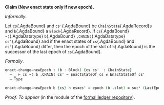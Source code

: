 
<!--
```agda

{-# OPTIONS --safe #-}

open import Ledger.Conway.Specification.Abstract
open import Ledger.Conway.Specification.Transaction

module Ledger.Conway.Specification.Chain.Properties.EpochStep
  (txs : _) (open TransactionStructure txs)
  (abs : AbstractFunctions txs)
  where

open import Ledger.Conway.Specification.Chain txs abs
open import Ledger.Conway.Specification.Enact govStructure
open import Ledger.Conway.Specification.Epoch txs abs
open import Ledger.Prelude
open Block
```
-->

**Claim (New enact state only if new epoch).**

*Informally*.

Let `cs`{.AgdaBound} and `cs'`{.AgdaBound} be `ChainState`{.AgdaRecord}s
and `b`{.AgdaBound} a `Block`{.AgdaRecord}.
If `cs`{.AgdaBound} `⇀⦇`{.AgdaDatatype} `b`{.AgdaBound} `,CHAIN⦈`{.AgdaDatatype} `cs'`{.AgdaBound} and
if the enact states of `cs`{.AgdaBound} and `cs'`{.AgdaBound} differ, then
the epoch of the slot of `b`{.AgdaBound} is the successor of the last epoch of `cs`{.AgdaBound}.

*Formally*.

```agda
enact-change⇒newEpoch : (b : Block) {cs cs'  : ChainState}
  → _ ⊢ cs ⇀⦇ b ,CHAIN⦈ cs' → EnactStateOf cs ≢ EnactStateOf cs'
  → Type

enact-change⇒newEpoch b {cs} h es≢es' = epoch (b .slot) ≡ sucᵉ (LastEpochOf cs)
```

*Proof*. *To appear* (in the module of the [formal ledger repository](https://github.com/IntersectMBO/formal-ledger-specifications)).
